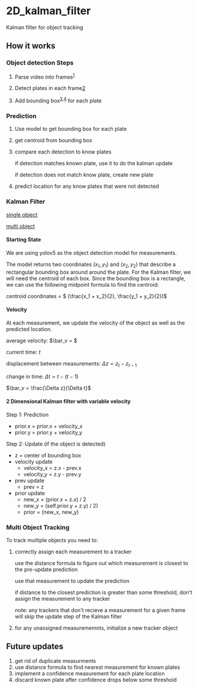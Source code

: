 # 2D_kalman_filter
Kalman filter for object tracking

## How it works
### Object detection Steps
1) Parse video into frames<sup>[1]</sup>

2) Detect plates in each frame<sump>[2]</sup>

3) Add bounding box<sup>[3],[4]</sup> for each plate


### Prediction
1) Use model to get bounding box for each plate

2) get centroid from bounding box

3) compare each detection to know plates

    if detection matches known plate, use it to do the kalman update

    if detection does not match know plate, create new plate

4) predict location for any know plates that were not detected


### Kalman Filter
[single object](https://machinelearningspace.com/object-tracking-python/)

[multi object](https://machinelearningspace.com/2d-object-tracking-using-kalman-filter/)
#### Starting State
We are using yolov5 as the object detection model for measurements.

The model returns two coordinates $(x_1, y_1)$ and $(x_2, y_2)$ that describe a rectangular 
bounding box around around the plate. For the Kalman filter, we will need the centroid of 
each box. Since the bounding box is a rectangle, we can use the following midpoint formula to 
find the centroid:

centroid coordinates = $ (\frac{x_1 + x_2}{2}, \frac{y_1 + y_2}{2})$ 

#### Velocity
At each measurement, we update the velocity of the object as well as the predicted location.

average velocity: $\bar_v = $

current time: $t$

displacement between measurements: $\Delta z = z_t - z_{t-1}$ 

change in time: $\Delta t = t - (t - 1)$ 

$\bar_v = \frac{\Delta z}{\Delta t}$
 
#### 2 Dimensional Kalman filter with variable velocity
 
Step 1: Prediction
 - prior.x = prior.x + velocity_x
 - prior.y = prior.y + velocity_y

Step 2: Update (if the object is detected)
 - z = center of bounding box
 - velocity update
   - velocity_x = z.x - prev.x
   - velocity_y = z.y - prev.y
 - prev update
   - prev = z
 - prior update
   - new_x = (prior.x + z.x) / 2
   - new_y = (self.prior.y + z.y) / 2)
   - prior = (new_x, new_y)


### Multi Object Tracking
To track multiple objects you need to: 

1) correctly assign each measurement to a tracker
    
    use the distance formula to figure out which measurement is closest to the pre-update prediction
    
    use that measurement to update the prediction
    
    if distance to the closest prediction is greater than some threshold, don't assign the measurement to any tracker
    
    note: any trackers that don't recieve a measurement for a given frame will skip the update step of the Kalman filter
2) for any unassigned measurememnts, initialize a new tracker object 

## Future updates
1) get rid of duplicate measurments
2) use distance formula to find nearest measurement for known plates
3) implement a confidence measurement for each plate location
4) discard known plate after confidence drops below some threshold

[1]: https://www.google.com/search?q=play+mp4+in+colab&rlz=1C5CHFA_enUS904US904&source=lnms&tbm=vid&sa=X&ved=2ahUKEwjd4fiIlKD7AhUoLFkFHa_aAWEQ_AUoAXoECAIQAw&biw=1332&bih=592&dpr=1#fpstate=ive&vld=cid:5e2ea0c6,vid:o3h6ptvCBYk
[2]: https://pytorch.org/vision/main/models/generated/torchvision.models.detection.fasterrcnn_resnet50_fpn.html
[3]: https://pytorch.org/vision/stable/generated/torchvision.utils.draw_bounding_boxes.html
[4]: https://pytorch.org/vision/main/auto_examples/plot_repurposing_annotations.html#sphx-glr-auto-examples-plot-repurposing-annotations-py
